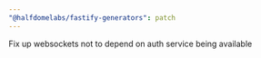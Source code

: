 ```yaml
---
"@halfdomelabs/fastify-generators": patch
---
```


Fix up websockets not to depend on auth service being available
